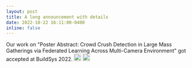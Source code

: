 ```yaml
---
layout: post
title: A long announcement with details
date: 2022-10-22 16:11:00-0400
inline: false
---
```

Our work on "Poster Abstract: Crowd Crush Detection in Large Mass Gatherings via Federated Learning Across Multi-Camera Environment" got accepted at BuildSys 2022. <img class="emoji" title=":sparkles:" alt=":sparkles:" src="https://github.githubassets.com/images/icons/emoji/unicode/2728.png" height="20" width="20"> <img class="emoji" title=":smile:" alt=":smile:" src="https://github.githubassets.com/images/icons/emoji/unicode/1f604.png" height="20" width="20">
